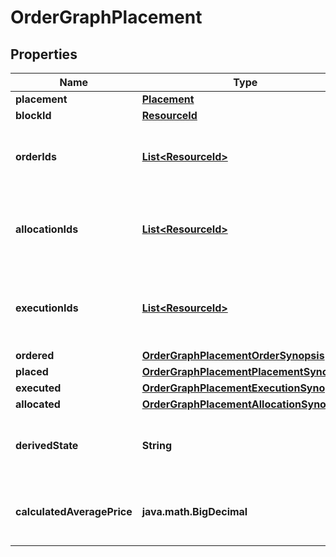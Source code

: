 

# OrderGraphPlacement


## Properties

Name | Type | Description | Notes
------------ | ------------- | ------------- | -------------
**placement** | [**Placement**](Placement.md) |  | 
**blockId** | [**ResourceId**](ResourceId.md) |  | 
**orderIds** | [**List&lt;ResourceId&gt;**](ResourceId.md) | Identifiers for all orders in the block - DEPRECATED: see Ordered. | 
**allocationIds** | [**List&lt;ResourceId&gt;**](ResourceId.md) | Identifiers for all allocations relating to this placement - DEPRECATED: see Allocated. | 
**executionIds** | [**List&lt;ResourceId&gt;**](ResourceId.md) | Identifiers of all executions against this placement - DEPRECATED: see Executed. | 
**ordered** | [**OrderGraphPlacementOrderSynopsis**](OrderGraphPlacementOrderSynopsis.md) |  | 
**placed** | [**OrderGraphPlacementPlacementSynopsis**](OrderGraphPlacementPlacementSynopsis.md) |  | 
**executed** | [**OrderGraphPlacementExecutionSynopsis**](OrderGraphPlacementExecutionSynopsis.md) |  | 
**allocated** | [**OrderGraphPlacementAllocationSynopsis**](OrderGraphPlacementAllocationSynopsis.md) |  | 
**derivedState** | **String** | A simple description of the overall state of a placement. | 
**calculatedAveragePrice** | **java.math.BigDecimal** | Average price realised on executions for a given placement |  [optional]



